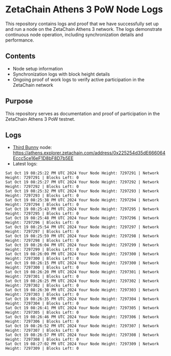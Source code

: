 # ZetaChain Athens 3 PoW Node Logs
This repository contains logs and proof that we have successfully set up and run a node on the ZetaChain Athens 3 network. The logs demonstrate continuous node operation, including synchronization details and performance.

## Contents
- Node setup information
- Synchronization logs with block height details
- Ongoing proof of work logs to verify active participation in the ZetaChain network

## Purpose
This repository serves as documentation and proof of participation in the ZetaChain Athens 3 PoW testnet.

## Logs

- [Third Bunny](https://thirdbunny.xyz/) node: https://athens.explorer.zetachain.com/address/0x225254d35dE666064Eccc5ce16eF1D8bF8D7b5EE
- Latest logs:
```
Sat Oct 19 08:25:22 PM UTC 2024 Your Node Height: 7297291 | Network Height: 7297291 | Blocks Left: 0
Sat Oct 19 08:25:27 PM UTC 2024 Your Node Height: 7297292 | Network Height: 7297292 | Blocks Left: 0
Sat Oct 19 08:25:32 PM UTC 2024 Your Node Height: 7297293 | Network Height: 7297293 | Blocks Left: 0
Sat Oct 19 08:25:38 PM UTC 2024 Your Node Height: 7297294 | Network Height: 7297294 | Blocks Left: 0
Sat Oct 19 08:25:43 PM UTC 2024 Your Node Height: 7297295 | Network Height: 7297295 | Blocks Left: 0
Sat Oct 19 08:25:48 PM UTC 2024 Your Node Height: 7297296 | Network Height: 7297296 | Blocks Left: 0
Sat Oct 19 08:25:54 PM UTC 2024 Your Node Height: 7297297 | Network Height: 7297297 | Blocks Left: 0
Sat Oct 19 08:25:59 PM UTC 2024 Your Node Height: 7297298 | Network Height: 7297298 | Blocks Left: 0
Sat Oct 19 08:26:04 PM UTC 2024 Your Node Height: 7297299 | Network Height: 7297299 | Blocks Left: 0
Sat Oct 19 08:26:09 PM UTC 2024 Your Node Height: 7297300 | Network Height: 7297300 | Blocks Left: 0
Sat Oct 19 08:26:15 PM UTC 2024 Your Node Height: 7297300 | Network Height: 7297300 | Blocks Left: 0
Sat Oct 19 08:26:20 PM UTC 2024 Your Node Height: 7297301 | Network Height: 7297301 | Blocks Left: 0
Sat Oct 19 08:26:25 PM UTC 2024 Your Node Height: 7297302 | Network Height: 7297302 | Blocks Left: 0
Sat Oct 19 08:26:30 PM UTC 2024 Your Node Height: 7297303 | Network Height: 7297303 | Blocks Left: 0
Sat Oct 19 08:26:35 PM UTC 2024 Your Node Height: 7297304 | Network Height: 7297304 | Blocks Left: 0
Sat Oct 19 08:26:41 PM UTC 2024 Your Node Height: 7297305 | Network Height: 7297305 | Blocks Left: 0
Sat Oct 19 08:26:46 PM UTC 2024 Your Node Height: 7297306 | Network Height: 7297306 | Blocks Left: 0
Sat Oct 19 08:26:52 PM UTC 2024 Your Node Height: 7297307 | Network Height: 7297307 | Blocks Left: 0
Sat Oct 19 08:26:57 PM UTC 2024 Your Node Height: 7297308 | Network Height: 7297308 | Blocks Left: 0
Sat Oct 19 08:27:02 PM UTC 2024 Your Node Height: 7297309 | Network Height: 7297309 | Blocks Left: 0
```
